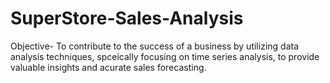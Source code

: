 # SuperStore-Sales-Analysis
Objective-
To contribute to the success of a business by utilizing data analysis techniques, spceically focusing on time series analysis, to provide valuable insights and acurate sales forecasting.
